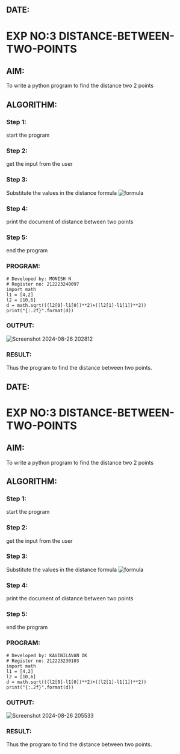 ## DATE:
# EXP NO:3 DISTANCE-BETWEEN-TWO-POINTS
## AIM:
To write a python program to find the distance two 2 points
## ALGORITHM:
### Step 1: 
start the program
### Step 2: 
get the input from the user
### Step 3: 
Substitute the values in the distance formula  ![formula](/formula.JPG)
### Step 4: 
print the document of distance between two points
### Step 5: 
end the program
### PROGRAM:
```
# Developed by: MONISH N
# Register no: 212223240097
import math
l1 = [4,2]
l2 = [10,6]
d = math.sqrt(((l2[0]-l1[0])**2)+((l2[1]-l1[1])**2))
print("{:.2f}".format(d))

```
### OUTPUT:
![Screenshot 2024-08-26 202812](https://github.com/user-attachments/assets/34aeaac8-0026-445e-8253-607081e0d383)


### RESULT:
Thus the program to find the distance between two points.
## DATE:
# EXP NO:3 DISTANCE-BETWEEN-TWO-POINTS
## AIM:
To write a python program to find the distance two 2 points
## ALGORITHM:
### Step 1: 
start the program
### Step 2: 
get the input from the user
### Step 3: 
Substitute the values in the distance formula  ![formula](/formula.JPG)
### Step 4: 
print the document of distance between two points
### Step 5: 
end the program
### PROGRAM:
```
# Developed by: KAVINILAVAN DK
# Register no: 212223230103
import math
l1 = [4,2]
l2 = [10,6]
d = math.sqrt(((l2[0]-l1[0])**2)+((l2[1]-l1[1])**2))
print("{:.2f}".format(d))

```
### OUTPUT:
![Screenshot 2024-08-26 205533](https://github.com/user-attachments/assets/848fc03e-06ba-4166-a8fb-93ebd84076a6)


### RESULT:
Thus the program to find the distance between two points.
